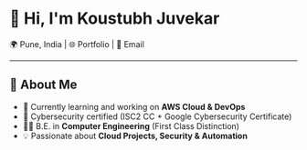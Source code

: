 # 👋 Hi, I'm Koustubh Juvekar  

  <style>
    a {
      text-decoration: none;  /* removes underline */
      color: inherit;         /* keeps text same color as surrounding text */
    }
  </style>
  <p>
    🌍 Pune, India | 
    🌐 <a href="https://www.koustubh18.site" target="_blank">Portfolio</a> | 
    📧 <a href="mailto:yourmail@example.com">Email</a>
  </p>

---
<!--
## 📚 Learning Resources  

| Sr. No | Domain / Subject | Material Links |
|--------|------------------|----------------|
| 1 | **AWS Cloud** | [AWS Docs](https://docs.aws.amazon.com/) • [AWS Training](https://aws.amazon.com/training/) |
| 2 | **Docker** | [Docker Docs](https://docs.docker.com/) • [Play with Docker](https://labs.play-with-docker.com/) |
| 3 | **Kubernetes** | [Kubernetes Docs](https://kubernetes.io/docs/) • [Katacoda Scenarios](https://www.katacoda.com/courses/kubernetes) |
| 4 | **Jenkins** | [Jenkins Docs](https://www.jenkins.io/doc/) • [Jenkins Tutorials](https://www.jenkins.io/solutions/tutorials/) |
| 5 | **Git & GitHub** | [Git Docs](https://git-scm.com/doc) • [GitHub Guides](https://guides.github.com/) |
| 6 | **Terraform** | [Terraform Docs](https://developer.hashicorp.com/terraform/docs) • [Terraform Registry](https://registry.terraform.io/) |

---
-->
## 🚀 About Me  
- 🌱 Currently learning and working on **AWS Cloud & DevOps**  
- 🔐 Cybersecurity certified (ISC2 CC + Google Cybersecurity Certificate)  
- 👨‍🎓 B.E. in **Computer Engineering** (First Class Distinction)  
- 💡 Passionate about **Cloud Projects, Security & Automation**  
